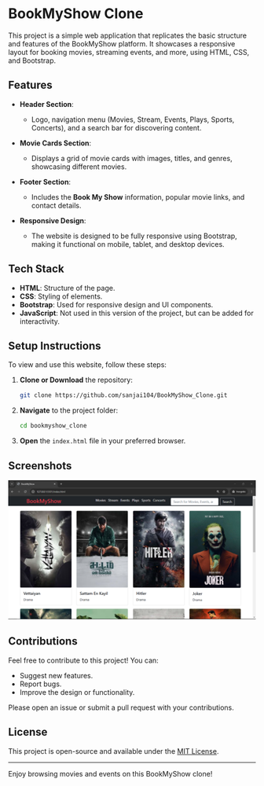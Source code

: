 # BookMyShow Clone

This project is a simple web application that replicates the basic structure and features of the BookMyShow platform.
It showcases a responsive layout for booking movies, streaming events, and more, using HTML, CSS, and Bootstrap.

## Features

- **Header Section**: 
  - Logo, navigation menu (Movies, Stream, Events, Plays, Sports, Concerts), and a search bar for discovering content.
  
- **Movie Cards Section**: 
  - Displays a grid of movie cards with images, titles, and genres, showcasing different movies.
  
- **Footer Section**:
  - Includes the **Book My Show** information, popular movie links, and contact details.

- **Responsive Design**: 
  - The website is designed to be fully responsive using Bootstrap, making it functional on mobile, tablet, and desktop devices.

## Tech Stack

- **HTML**: Structure of the page.
- **CSS**: Styling of elements.
- **Bootstrap**: Used for responsive design and UI components.
- **JavaScript**: Not used in this version of the project, but can be added for interactivity.

## Setup Instructions

To view and use this website, follow these steps:

1. **Clone or Download** the repository:

    ```bash
    git clone https://github.com/sanjai104/BookMyShow_Clone.git
    ```

2. **Navigate** to the project folder:

    ```bash
    cd bookmyshow_clone
    ```

3. **Open** the `index.html` file in your preferred browser.

## Screenshots

![Screenshot of BookMyShow Clone](assets/2.png)


## Contributions

Feel free to contribute to this project! You can:

- Suggest new features.
- Report bugs.
- Improve the design or functionality.
  
Please open an issue or submit a pull request with your contributions.

## License

This project is open-source and available under the [MIT License](LICENSE).

---

Enjoy browsing movies and events on this BookMyShow clone!
